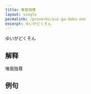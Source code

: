 ```yaml
---
title: 唯我独尊
layout: single
permalink: /proverbs/yui-ga-doku-son
excerpt: ゆいがどくそん
---
```


ゆいがどくそん

## 解释

唯我独尊

## 例句

